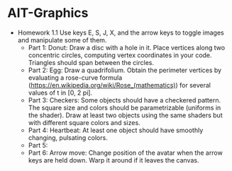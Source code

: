 # AIT-Graphics
* Homework 1.1
Use keys E, S, J, X, and the arrow keys to toggle images and manipulate some of them. 
	* Part 1: Donut: Draw a disc with a hole in it. Place vertices along two concentric circles, computing vertex coordinates in your code. Triangles should span between the circles.
	* Part 2: Egg: Draw a quadrifolium. Obtain the perimeter vertices by evaluating a rose-curve formula (https://en.wikipedia.org/wiki/Rose_(mathematics)) for several values of t in [0, 2 pi].
	* Part 3: Checkers: Some objects should have a checkered pattern. The square size and colors should be parametrizable (uniforms in the shader). Draw at least two objects using the same shaders but with different square colors and sizes.
	* Part 4: Heartbeat: At least one object should have smoothly changing, pulsating colors.
	* Part 5:
	* Part 6: Arrow move: Change position of the avatar when the arrow keys are held down. Warp it around if it leaves the canvas.
